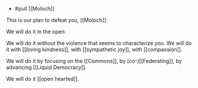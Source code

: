 - #pull [[Moloch]]

This is our plan to defeat you, [[Moloch]]:

We will do it in the open.

We will do it without the violence that seems to characterize you. We will do it with [[loving kindness]], with [[sympathetic joy]], with [[compassion]].

We will do it by focusing on the [[Commons]], by (co-)[[Federating]], by advancing [[Liquid Democracy]]. 

We will do it [[open hearted]].

